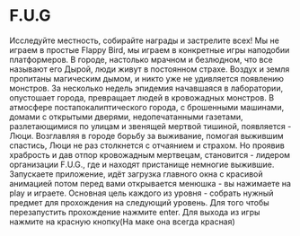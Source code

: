 # F.U.G
Исследуйте местность, собирайте награды и застрелите всех! Мы не играем в простые Flappy Bird, мы играем в конкретные игры наподобии платформеров. 
В городе, настолько мрачном и безлюдном, что все называют его Дырой, люди живут в постоянном страхе. Воздух и земля пропитаны магическим дымом, и никто уже не удивляется появлению монстров. 
За несколько недель эпидемия начавшаяся в лаборатории, опустошает города, превращает людей в кровожадных монстров. В атмосфере постапокалиптического города, с брошенными машинами, домами с открытыми дверями, недопечатанными газетами, разлетающимися по улицам и звенящей мертвой тишиной, появляется - Люци.  Возглавляя в городе борьбу за выживание, помогая выжившим спастись, Люци не раз столкнется с отчаянием и страхом. Но проявив храбрость и дав отпор кровожадным мертвецам, становится  - лидером организации F.U.G., где и находят пристанище немногие выжившие.
Запускаете приложение, идёт загрузка главного окна с красивой анимацией потом перед вами открывается менюшка - вы нажимаете на play и играете. Основная цель каждого из уровня - собрать нужный предмет для прохождения на следующий уровень. Для того чтобы перезапустить прохождение нажмите enter. Для выхода из игры нажмите на красную кнопку(На маке она всегда красная)
